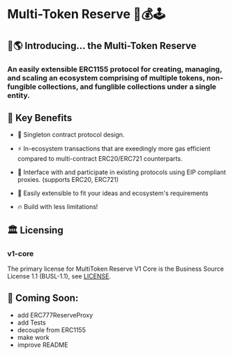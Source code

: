 # Multi-Token Reserve 🧠💰🕹️

## 👋🌎 Introducing... the Multi-Token Reserve
### An easily extensible ERC1155 protocol for creating, managing, and scaling an ecosystem comprising of multiple tokens, non-fungible collections, and funglible collections under a single entity.


## 🔑 Key Benefits

- 🥇 Singleton contract protocol design.

- ⚡️ In-ecosystem transactions that are exeedingly more gas efficient compared to multi-contract ERC20/ERC721 counterparts.

- 🦾 Interface with and participate in existing protocols using EIP compliant proxies. (supports ERC20, ERC721)

- 🌊 Easily extensible to fit your ideas and ecosystem's requirements

- 🔥 Build with less limitations!


## 🏛️ Licensing
### v1-core
The primary license for MultiToken Reserve V1 Core is the Business Source License 1.1 (BUSL-1.1), see [LICENSE](https://github.com/DerekJLeong/multitoken-reserve/blob/main/contracts/v1-core/LICENSE).


## 🔮 Coming Soon:
- add ERC777ReserveProxy
- add Tests
- decouple from ERC1155
- make work
- improve README

